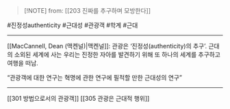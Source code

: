  > [!NOTE] from: [[203 진짜를 추구하며 모방한다]]

#진정성authenticity #근대성 #관광객 #학계  #근대 

--- 
[[MacCannell, Dean (맥켄널)|맥켄널]]: 관광은 ‘진정성(authenticity)의 추구’. 근대의 소외된 세계에 사는 우리는 진정한 자아를 발견하기 위해 또 하나의 세계를 추구하고 여행을 떠남. 

“관광객에 대한 연구는 혁명에 관한 연구에 필적할 만한 근대성의 연구”

--- 
[[301 방법으로서의 관광객]]
[[305 관광은 근대적 행위]]
